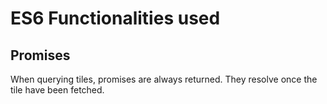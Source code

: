 # ES6 Functionalities used

## Promises

When querying tiles, promises are always returned. They resolve once the tile have been fetched.
